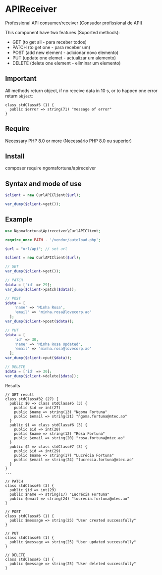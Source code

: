 # APIReceiver
Professional API consumer/receiver (Consudor profissional de API)

This component have two features (Suported methods):
- GET (to get all - para receber todos)
- PATCH (to get one - para receber um)
- POST (add new element - adicionar novo elemento)
- PUT (update one elemet - actualizar um alemento)
- DELETE (delete one element - eliminar um elemento)

## Important
All methods return object, if no receive data in 10 s, or to happen one error return `object`:
```shell
class stdClass#5 (1) {
  public $error => string(71) "message of error"
}
```

## Require
Necessary PHP 8.0 or more (Necessário PHP 8.0 ou superior)

## Install
composer require ngomafortuna/apireceiver

## Syntax and mode of use
```php
$client = new CurlAPIClient($url);

var_dump($client->get());
```

## Example
```php
use Ngomafortuna\Apireceiver\CurlAPIClient;

require_once PATH . '/vendor/autoload.php';

$url = "url/api"; // set url

$client = new CurlAPIClient($url);

// GET
var_dump($client->get()); 

// PATCH 
$data = ['id' => 29];
var_dump($client->patch($data));

// POST 
$data = [
    'name' => 'Minha Rosa',
    'email' => 'minha.rosa@lovecorp.ao' 
  ];
var_dump($client->post($data));

// PUT 
$data = [
    'id' => 30,
    'name' => 'Minha Rosa Updated',
    'email' => 'minha.rosa@lovecorp.ao'  
  ];
var_dump($client->put($data));

// DELETE
$data = ['id' => 30];
var_dump($client->delete($data));

```

Results
```shell
// GET result
class stdClass#32 (27) {
  public $0 => class stdClass#5 (3) {
    public $id => int(27)
    public $name => string(13) "Ngoma Fortuna"
    public $email => string(21) "ngoma.fortuna@mtec.ao"
  }
  public $1 => class stdClass#6 (3) {
    public $id => int(28)
    public $name => string(12) "Rosa Fortuna"
    public $email => string(20) "rosa.fortuna@mtec.ao"
  }
  public $2 => class stdClass#7 (3) {
    public $id => int(29)
    public $name => string(17) "Lucrécia Fortuna"
    public $email => string(24) "lucrecia.fortuna@mtec.ao"
  }
}
...

// PATCH
class stdClass#5 (3) {
  public $id => int(29)
  public $name => string(17) "Lucrécia Fortuna"
  public $email => string(24) "lucrecia.fortuna@mtec.ao"
}

// POST
class stdClass#5 (1) {
  public $message => string(25) "User created successfully"
}

// PUT
class stdClass#5 (1) {
  public $message => string(25) "User updated successfully"
}

// DELETE
class stdClass#5 (1) {
  public $message => string(25) "User deleted successfully"
}

```